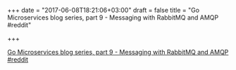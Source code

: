 +++
date = "2017-06-08T18:21:06+03:00"
draft = false
title = "Go Microservices blog series, part 9 - Messaging with RabbitMQ and AMQP  #reddit"

+++

<p><a href="https://t.co/cNeBxS8x3v">Go Microservices blog series, part 9 - Messaging with RabbitMQ and AMQP  #reddit</a></p>